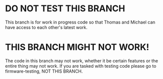 # DO NOT TEST THIS BRANCH
This branch is for work in progress code so that Thomas and Michael can have access to each other's latest work. 

# THIS BRANCH MIGHT NOT WORK!
The code in this branch may not work, whether it be certain features or the entire thing may not work. 
If you are tasked with testing code please go to firmware-testing, NOT THIS BRANCH. 
